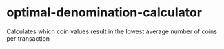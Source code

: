 # optimal-denomination-calculator
Calculates which coin values result in the lowest average number of coins per transaction
